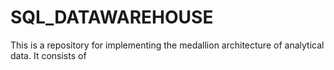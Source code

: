 # SQL_DATAWAREHOUSE
This is a repository for implementing the medallion architecture of analytical data. It consists of 
